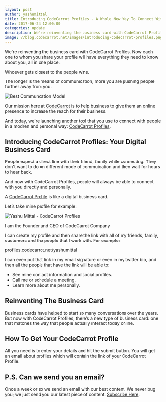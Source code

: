 ```yaml
---
layout: post
author: yashumittal
title: Introducing CodeCarrot Profiles - A Whole New Way To Connect With People
date: 2017-06-24 12:00:00
categories: update
description: We're reinventing the business card with CodeCarrot Profiles. Now each one to whom you share your profile will have everything they need to know about you, all in one place.
image: //blog.codecarrot.net/images/introducing-codecarrot-profiles.png
---
```


We're reinventing the business card with CodeCarrot Profiles. Now each one to whom you share your profile will have everything they need to know about you, all in one place.

<div class="callout">
Whoever gets closest to the people wins.
</div>

The longer is the means of communication, more you are pushing people further away from you.

![Best Communcation Model](//blog.codecarrot.net/images/best-communcation-model.jpg)

Our mission here at [CodeCarrot](//www.codecarrot.net/) is to help business to give them an online presence to increase the reach for their business.

And today, we're launching another tool that you use to connect with people in a modren and personal way: [CodeCarrot Profiles](//www.codecarrot.net/profiles).

## Introducing CodeCarrot Profiles: Your Digital Business Card

People expect a direct line with their friend, family while connecting. They don't want to do on different mode of commuication and then wait for hours to hear back.

And now with CodeCarrot Profiles, people will always be able to connect with you directly and personally.

A [CodeCarrot Profile](//www.codecarrot.net/profiles) is like a digital business card.

Let’s take mine profile for example:

![Yashu Mittal - CodeCarrot Profiles](//blog.codecarrot.net/images/yashu-mittal-codecarrot-profile.png)

I am the Founder and CEO of CodeCarrot Company

I can create my profile and then share the link with all of my friends, family, customers and the people that I work with. For example:

<div class="callout">
profiles.codecarrot.net/yashumittal
</div>

I can even put that link in my email signature or even in my twitter bio, and then all the people that have the link will be able to:

* See mine contact information and social profiles.
* Call me or schedule a meeting.
* Learn more about me personally.

## Reinventing The Business Card

Business cards have helped to start so many conversations over the years. But now with CodeCarrot Profiles, there’s a new type of business card: one that matches the way that people actually interact today online.

## How To Get Your CodeCarrot Profile

All you need is to enter your details and hit the submit button. You will get an email about profiles which will contain the link of your CodeCarrot Profile.

## P.S. Can we send you an email?

Once a week or so we send an email with our best content. We never bug you; we just send you our latest piece of content. [Subscribe Here](#subscribe).
